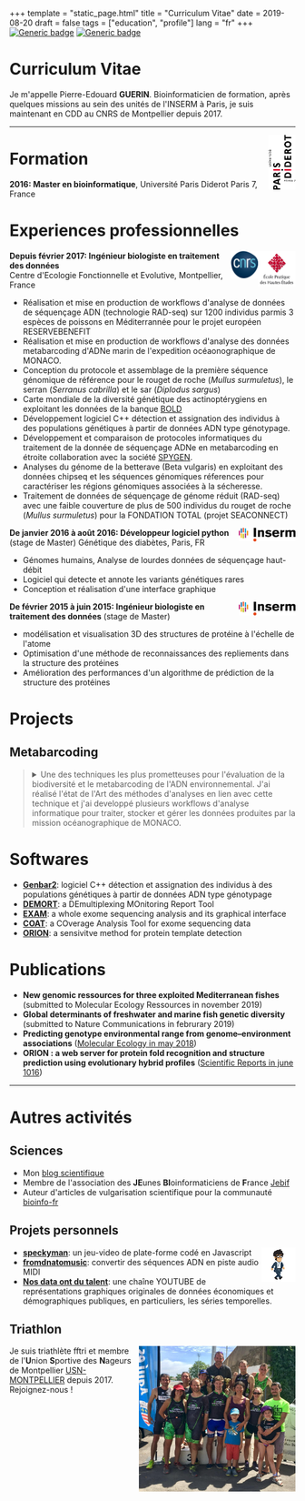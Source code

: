 +++
template = "static_page.html"
title = "Curriculum Vitae"
date =  2019-08-20
draft = false
tags = ["education", "profile"]
lang = "fr"
+++
[![Generic badge](https://img.shields.io/badge/version-EN-red.svg)](https://guerinpe.com/resume/) [![Generic badge](https://img.shields.io/badge/version-ES-yellow.svg)](https://guerinpe.com/es/resume/)  

# Curriculum Vitae


Je m'appelle Pierre-Edouard **GUERIN**. Bioinformaticien de formation, après quelques missions au sein des unités de l'INSERM à Paris, je suis maintenant en CDD au CNRS de Montpellier depuis 2017.

_______________________________________________________________________________


<img align="right" width="48rem" height="96rem" src="paris7.png">

# Formation

**2016: Master en bioinformatique**, Université Paris Diderot Paris 7, France


# Experiences professionnelles
<a href="https://www.ephe.fr/"><img align="right" width="66rem" height="62rem" src="ephe.png"></a>
<a href="https://www.cnrs.fr/"><img align="right" width="48rem" height="48rem" src="cnrs.png"></a>
**Depuis février 2017: Ingénieur biologiste en traitement des données**  
Centre d'Ecologie Fonctionnelle et Evolutive, Montpellier, France  
- Réalisation et mise en production de workflows d'analyse de données de séquençage ADN (technologie RAD-seq) sur 1200 individus parmis 3 espèces de poissons en Méditerrannée pour le projet européen RESERVEBENEFIT
- Réalisation et mise en production de workflows d'analyse des données metabarcoding d'ADNe marin de l'expedition océaonographique de MONACO.
- Conception du protocole et assemblage de la première séquence génomique de référence pour le rouget de roche (*Mullus surmuletus*), le serran (*Serranus cabrilla*) et le sar (*Diplodus sargus*)
- Carte mondiale de la diversité génétique des actinoptérygiens en exploitant les données de la banque [BOLD](http://www.boldsystems.org/)
- Développement logiciel C++ détection et assignation des individus à des populations génétiques à partir de données ADN type génotypage.
- Développement et comparaison de protocoles informatiques du traitement de la donnée de séquençage ADNe en metabarcoding  en étroite collaboration avec la société [SPYGEN](http://www.spygen.com/).
- Analyses du génome de la betterave (Beta vulgaris) en exploitant des données chipseq et les séquences génomiques réferences pour caractériser les régions génomiques associées à la sécheresse.
- Traitement de données de séquençage de génome réduit (RAD-seq) avec une faible couverture de plus de 500 individus du rouget de roche (*Mullus surmuletus*) pour la FONDATION TOTAL (projet SEACONNECT)

<a href="https://www.inserm.fr/"><img align="right" width="100rem" height="24rem" src="inserm.png"></a>
**De janvier 2016 à août 2016: Développeur logiciel python** (stage de Master)
Génétique des diabètes, Paris, FR  
- Génomes humains, Analyse de lourdes données de séquençage haut-débit
- Logiciel qui detecte et annote les variants génétiques rares
- Conception et réalisation d'une interface graphique

<a href="https://www.inserm.fr/"><img align="right" width="100rem" height="24rem" src="inserm.png"></a>
**De février 2015 à juin 2015: Ingénieur biologiste en traitement des données** (stage de Master)  
- modélisation et visualisation 3D des structures de protéine à l'échelle de l'atome
- Optimisation d'une méthode de reconnaissances des repliements dans la structure des protéines
- Amélioration des performances d'un algorithme de prédiction de la structure des protéines


# Projects

## Metabarcoding


> <details><summary>Une des techniques les plus prometteuses pour l'évaluation de la biodiversité et le metabarcoding de l'ADN environnemental. J'ai réalisé l'état de l'Art des méthodes d'analyses en lien avec cette technique et j'ai developpé plusieurs workflows d'analyse informatique pour traiter, stocker et gérer les données produites par la mission océanographique de MONACO.</summary>
><p>
>
>
>
>### Overview: La nécessité d'évaluer la biodiversité marine
> Marine environments, both coastal and offshore, are being severely impacted by traditional and emerging human activities. This is translated into habitat losses, pollution and overexploitation which treats marine >biodiversity. It compromises the sustainability of marine ecosystems and services.
>
>As a response to the environmental degradation, initiatives aims to protect marine ecosystems. Development of reliable marine biodiversity assessment methods is necessary. One of the most promising genetic techniques for >improving biodiversity assessments is the **metabarcoding** of environmental DNA.
>
>### What is Metabarcoding
>
>Indeed, all organisms shed cells containing DNA in their environment, as intra or extra-cellular material for up to a few days. The amplification and high-throughput eDNA sequencing followed by bioinformatic analyses >produces a list of sequences with the ultimate goal to assess species diversity in a given site.
>
>### Assess marine biodiversity all over the world with metabarcoding
>
>eDNA samples were collected by [Monaco Scientific Exploration Yersin](https://fr.wikipedia.org/wiki/Yersin_(navire_oc%C3%A9anographique)) in Guadeloupe, Lengguru, Malpelo Fakarava and Mediteranean sea. Sequencing were performed by [SPYGEN company](http://www.spygen.com/) and I was in charge of the bioinformatics processing of sequencing data.
>
>### My contribution as a computational biologist
>
>I did a state of the Art of available methods and developed serveral workflows to process **metabarcoding** data in order to assess marine biodiversity all over the world. Source codes are available as git repositories on the [Montpellier server dedicated to eDNA analysis](https://gitlab.mbb.univ-montp2.fr/edna).
>
>
></p>
></details>






# Softwares

* **[Genbar2](https://github.com/Grelot/genbar2)**: logiciel C++ détection et assignation des individus à des populations génétiques à partir de données ADN type génotypage
* **[DEMORT](https://pypi.org/project/demort/)**: a DEmultiplexing MOnitoring Report Tool
* **[EXAM](https://sourceforge.net/projects/exam-exome-analysis-and-mining/)**: a whole exome sequencing analysis and its graphical interface
* **[COAT](https://github.com/Grelot/diabetesGenetics--COAT)**: a COverage Analysis Tool for exome sequencing data
* **[ORION](http://www.dsimb.inserm.fr/ORION/)**: a sensivitve method for protein template detection


# Publications

* **New genomic ressources for three exploited Mediterranean fishes** (submitted to Molecular Ecology Ressources in november 2019)
* **Global determinants of freshwater and marine fish genetic diversity** (submitted to Nature Communications in februrary 2019)
* **Predicting genotype environmental range from genome–environment associations** ([Molecular Ecology in may 2018](https://doi.org/10.1111/mec.14723))
* **ORION : a web server for protein fold recognition and structure prediction using evolutionary hybrid profiles** ([Scientific Reports in june 1016](https://doi.org/10.1038/srep28268))

______________________________________________________________________________

# Autres activités

## Sciences

* Mon [blog scientifique](https://guerinpe.com/articles/)
* Membre de l'association des **JE**unes **BI**oinformaticiens de **F**rance [Jebif](https://jebif.fr/en/)
* Auteur d'articles de vulgarisation scientifique pour la communauté [bioinfo-fr](https://bioinfo-fr.net/author/pierre-edouard-guerin)



## Projets personnels

<img align="right" width="60px" height="60px" src="costa_walk.png">

* **[speckyman](https://github.com/Grelot/speckyman)**: un jeu-video de plate-forme codé en Javascript
* **[fromdnatomusic](https://github.com/Grelot/fromdnatomusic)**: convertir des séquences ADN en piste audio MIDI
* **[Nos data ont du talent](https://www.youtube.com/channel/UCvjBNumU6EvJiiGfxqNfd7Q)**: une chaîne YOUTUBE de représentations graphiques originales de données économiques et démographiques publiques, en particuliers, les séries temporelles.



## Triathlon

<img align="right" width="276rem" height="256rem" src="usnm.png">

Je suis triathlète fftri et membre de l'**U**nion **S**portive des **N**ageurs de Montpellier [USN-MONTPELLIER](https://www.usn-montpellier.fr/usn-web/view/index.php) depuis 2017. Rejoignez-nous !